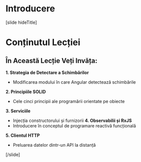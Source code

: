 # Introducere

[slide hideTitle]

# Conținutul Lecției

## În Această Lecție Veți Invăța:

**1. Strategia de Detectare a Schimbărilor**
- Modificarea modului în care Angular detectează schimbările

**2. Principiile SOLID**
- Cele cinci principii ale programării orientate pe obiecte

**3. Serviciile**
- Injecția constructorului și furnizorii
**4. Observabilii și RxJS**
- Introducere în conceptul de programare reactivă funcțională

**5. Clientul HTTP**
- Preluarea datelor dintr-un API la distanță

[/slide]
